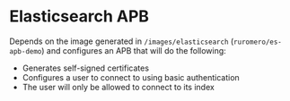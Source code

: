 # Elasticsearch APB

Depends on the image generated in `/images/elasticsearch` (`ruromero/es-apb-demo`) and configures an APB that will do the following:

* Generates self-signed certificates
* Configures a user to connect to using basic authentication
* The user will only be allowed to connect to its index
